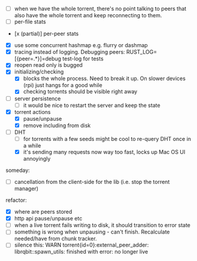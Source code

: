- [ ] when we have the whole torrent, there's no point talking to peers that also have the whole torrent and keep reconnecting to them.
- [ ] per-file stats
- [x (partial)] per-peer stats
- [x] use some concurrent hashmap e.g. flurry or dashmap
- [x] tracing instead of logging. Debugging peers: RUST_LOG=[{peer=.*}]=debug
  test-log for tests
- [x] reopen read only is bugged
- [x] initializing/checking
  - [x] blocks the whole process. Need to break it up. On slower devices (rpi) just hangs for a good while
  - [x] checking torrents should be visible right away
- [ ] server persistence
  - [ ] it would be nice to restart the server and keep the state
- [x] torrent actions
  - [x] pause/unpause
  - [x] remove including from disk
- [ ] DHT
  - [ ] for torrents with a few seeds might be cool to re-query DHT once in a while
  - [x] it's sending many requests now way too fast, locks up Mac OS UI annoyingly

someday:
- [ ] cancellation from the client-side for the lib (i.e. stop the torrent manager)


refactor:
- [x] where are peers stored
- [x] http api pause/unpause etc
- [ ] when a live torrent fails writing to disk, it should transition to error state
- [ ] something is wrong when unpausing - can't finish. Recalculate needed/have from chunk tracker.
- [ ] silence this: WARN torrent{id=0}:external_peer_adder: librqbit::spawn_utils: finished with error: no longer live
